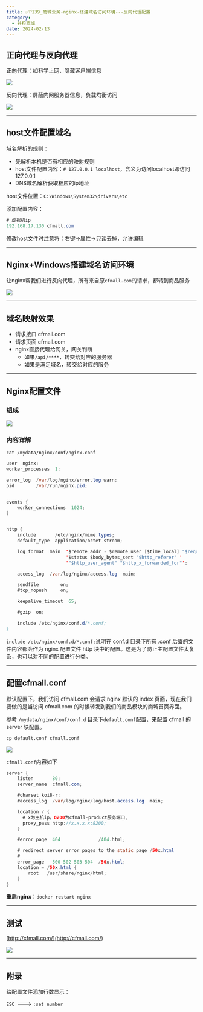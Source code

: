 ```yaml
---
title: ✅P139_商城业务-nginx-搭建域名访问环境---反向代理配置
category:
  - 谷粒商城
date: 2024-02-13
---
```


<!-- more -->

## 正向代理与反向代理

正向代理：如科学上网，隐藏客户端信息

![](https://cfmall-hello.oss-cn-beijing.aliyuncs.com/img/202311/202311301526480.png#id=IopXd&originHeight=262&originWidth=1233&originalType=binary&ratio=1&rotation=0&showTitle=false&status=done&style=none&title=)

反向代理：屏蔽内网服务器信息，负载均衡访问

![](https://cfmall-hello.oss-cn-beijing.aliyuncs.com/img/202311/202311301526094.png#id=voGD6&originHeight=271&originWidth=1201&originalType=binary&ratio=1&rotation=0&showTitle=false&status=done&style=none&title=)

---

## host文件配置域名

域名解析的规则：

- 先解析本机是否有相应的映射规则
- host文件配置内容：`# 127.0.0.1 localhost`，含义为访问localhost即访问127.0.0.1
- DNS域名解析获取相应的ip地址

host文件位置：`C:\Windows\System32\drivers\etc`

添加配置内容：

```java
# 虚拟机ip
192.168.17.130 cfmall.com
```

修改host文件时注意将：右键->属性->只读去掉，允许编辑

---

## Nginx+Windows搭建域名访问环境

让nginx帮我们进行反向代理，所有来自原`cfmall.com`的请求，都转到商品服务

![](https://cfmall-hello.oss-cn-beijing.aliyuncs.com/img/202311/202311301538798.png#id=gR7TY&originHeight=562&originWidth=1188&originalType=binary&ratio=1&rotation=0&showTitle=false&status=done&style=none&title=)

---

## 域名映射效果

- 请求接口 cfmall.com
- 请求页面 cfmall.com
- nginx直接代理给网关，网关判断 
   - 如果`/api/****`，转交给对应的服务器
   - 如果是满足域名，转交给对应的服务

---

## Nginx配置文件

### 组成

![](https://cfmall-hello.oss-cn-beijing.aliyuncs.com/img/202311/202311301539560.png#id=mei9x&originHeight=705&originWidth=1380&originalType=binary&ratio=1&rotation=0&showTitle=false&status=done&style=none&title=)

### 内容详解

`cat /mydata/nginx/conf/nginx.conf`

```java
user  nginx;
worker_processes  1;

error_log  /var/log/nginx/error.log warn;
pid        /var/run/nginx.pid;


events {
    worker_connections  1024;
}


http {
    include       /etc/nginx/mime.types;
    default_type  application/octet-stream;

    log_format  main  '$remote_addr - $remote_user [$time_local] "$request" '
                      '$status $body_bytes_sent "$http_referer" '
                      '"$http_user_agent" "$http_x_forwarded_for"';

    access_log  /var/log/nginx/access.log  main;

    sendfile        on;
    #tcp_nopush     on;

    keepalive_timeout  65;

    #gzip  on;

    include /etc/nginx/conf.d/*.conf;
}
```

`include /etc/nginx/conf.d/*.conf;`说明在 conf.d 目录下所有 .conf 后缀的文件内容都会作为 nginx 配置文件 http 块中的配置。这是为了防止主配置文件太复杂，也可以对不同的配置进行分类。

---

## 配置cfmall.conf

默认配置下，我们访问 cfmall.com 会请求 nginx 默认的 index 页面，现在我们要做的是当访问 cfmall.com 的时候转发到我们的商品模块的商城首页界面。

参考 `/mydata/nginx/conf/conf.d` 目录下`default.conf`配置，来配置 cfmall 的 server 块配置。

`cp default.conf cfmall.conf`

![](https://cfmall-hello.oss-cn-beijing.aliyuncs.com/img/202311/202311301614954.png#id=Jrx5q&originHeight=94&originWidth=515&originalType=binary&ratio=1&rotation=0&showTitle=false&status=done&style=none&title=)

`cfmall.conf`内容如下

```java
server {
    listen       80;
    server_name  cfmall.com;

    #charset koi8-r;
    #access_log  /var/log/nginx/log/host.access.log  main;

    location / {
	  # x为主机ip，8200为cfmall-product服务端口,
      proxy_pass http://x.x.x.x:8200; 
    }

    #error_page  404              /404.html;

    # redirect server error pages to the static page /50x.html
    #
    error_page   500 502 503 504  /50x.html;
    location = /50x.html {
        root   /usr/share/nginx/html;
    }
}
```

**重启nginx**：`docker restart nginx`

---

## 测试

[http://cfmall.com/](http://cfmall.com/)

![](https://cfmall-hello.oss-cn-beijing.aliyuncs.com/img/202311/202311301615372.png#id=hXJct&originHeight=485&originWidth=1400&originalType=binary&ratio=1&rotation=0&showTitle=false&status=done&style=none&title=)

---

## 附录

给配置文件添加行数显示：

`ESC`  ---> `:set number`

